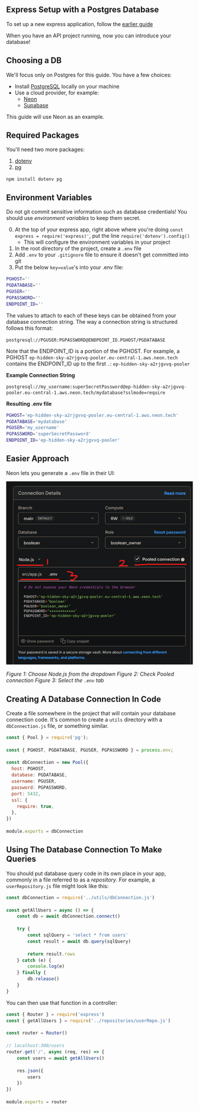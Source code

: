 ## Express Setup with a Postgres Database
To set up a new express application, follow the [earlier guide](https://github.com/boolean-uk/api-express-setup)

When you have an API project running, now you can introduce your database!

## Choosing a DB

We'll focus only on Postgres for this guide. You have a few choices:

- Install [PostgreSQL](https://www.postgresql.org/) locally on your machine
- Use a cloud provider, for example:
  - [Neon](https://neon.tech)
  - [Supabase](https://supabase.com/)

This guide will use Neon as an example.

## Required Packages

You'll need two more packages:

1. [dotenv](https://www.npmjs.com/package/dotenv)
2. [pg](https://node-postgres.com/)

`npm install dotenv pg`

## Environment Variables

Do not git commit sensitive information such as database credentials! You should use _environment variables_ to keep them secret.

0. At the top of your express app, right above where you're doing `const express = require('express)'`, put the line `require('dotenv').config()`
	- This will configure the environment variables in your project
2. In the root directory of the project, create a `.env` file
3. Add `.env` to your `.gitignore` file to ensure it doesn't get committed into git
4. Put the below `key=value`'s into your .env file:
```bash
PGHOST=''
PGDATABASE=''
PGUSER=''
PGPASSWORD=''
ENDPOINT_ID=''
```

The values to attach to each of these keys can be obtained from your database connection string. The way a connection string is structured follows this format:

`postgresql://PGUSER:PGPASSWORD@ENDPOINT_ID.PGHOST/PGDATABASE`

Note that the ENDPOINT_ID is a portion of the PGHOST. For example, a PGHOST `ep-hidden-sky-a2rjgvvq-pooler.eu-central-1.aws.neon.tech` contains the ENDPOINT_ID up to the first `.`: `ep-hidden-sky-a2rjgvvq-pooler`

**Example Connection String**
```
postgresql://my_username:superSecretPassword@ep-hidden-sky-a2rjgvvq-pooler.eu-central-1.aws.neon.tech/mydatabase?sslmode=require
```

**Resulting .env file**
```bash
PGHOST='ep-hidden-sky-a2rjgvvq-pooler.eu-central-1.aws.neon.tech'
PGDATABASE='mydatabase'
PGUSER='my_username'
PGPASSWORD='superSecretPassword'
ENDPOINT_ID='ep-hidden-sky-a2rjgvvq-pooler'
```

## Easier Approach

Neon lets you generate a `.env` file in their UI:

![](./db_env.png)

_Figure 1: Choose Node.js from the dropdown_
_Figure 2: Check Pooled connection_
_Figure 3: Select the `.env` tab_

## Creating A Database Connection In Code

Create a file somewhere in the project that will contain your database connection code. It's common to create a `utils` directory with a `dbConnection.js` file, or something similar.

```js
const { Pool } = require('pg');

const { PGHOST, PGDATABASE, PGUSER, PGPASSWORD } = process.env;

const dbConnection = new Pool({
  host: PGHOST,
  database: PGDATABASE,
  username: PGUSER,
  password: PGPASSWORD,
  port: 5432,
  ssl: {
    require: true,
  },
})

module.exports = dbConnection
```

## Using The Database Connection To Make Queries

You should put database query code in its own place in your app, commonly in a file referred to as a _repository_. For example, a `userRepository.js` file might look like this:

```js
const dbConnection = require('../utils/dbConnection.js')

const getAllUsers = async () => {
	const db = await dbConnection.connect()

	try {
		const sqlQuery = 'select * from users'
		const result = await db.query(sqlQuery)

		return result.rows
	} catch (e) {
		console.log(e)
	} finally {
		db.release()
	}
}
```

You can then use that function in a controller:

```js
const { Router } = require('express')
const { getAllUsers } = require('../repositories/userRepo.js')

const router = Router()

// localhost:300/users
router.get('/', async (req, res) => {
	const users = await getAllUsers()

	res.json({
		users
	})
})

module.exports = router
```
